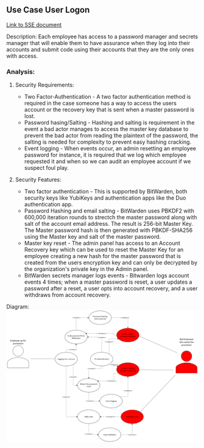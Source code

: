## Use Case User Logon
[Link to SSE document](https://github.com/PatrickBN/CYBR8420_Team5/blob/main/Software%20Security%20Engineering.md)

Description:
Each employee has access to a password manager and secrets manager that will enable them to have assurance when they log into their accounts and submit code using their accounts that they are the only ones with access. 

### Analysis:
  
  1. Security Requirements:
      * Two Factor-Authentication - A two factor authentication method is required in the case someone has a way to access the users account or the recovery key that is sent when a master password is lost.
      * Password hasing/Salting - Hashing and salting is requirement in the event a bad actor manages to access the master key database to prevent the bad actor from reading the plaintext of the password, the salting is needed for complexity to prevent easy hashing cracking.
      * Event logging - When events occur, an admin resetting an employee password for instance, it is required that we log which employee requested it and when so we can audit an employee account if we suspect foul play.

  2. Security Features:
      * Two factor authentication - This is supported by BitWarden, both security keys like YubiKeys and authentication apps like the Duo authentication app.
      * Password Hashing and email salting - BitWarden uses PBKDF2 with 600,000 iteration rounds to strectch the master password along with salt of the account email address. The result is 256-bit Master Key. The Master password hash is then generated with PBKDF-SHA256 using the Master key and salt of the master password.
      * Master key reset - The admin panel has access to an Account Recovery key which can be used to reset the Master Key for an employee creating a new hash for the master password that is created from the users encryption key and can only be decrypted by the organization's private key in the Admin panel.
      * BitWarden secrets manager logs events - Bitwarden logs account events 4 times; when a master password is reset, a user updates a password after a reset, a user opts into account recovery, and a user withdraws from account recovery.

Diagram:
![](https://github.com/PatrickBN/CYBR8420_Team5/blob/main/Use%20case%20drafts/SSE%20User%20logon/SSE%20User%20Logon%20Use%20case%203.png)
